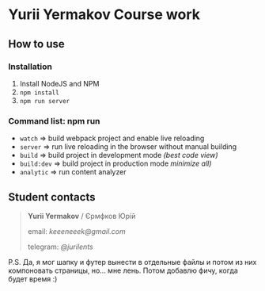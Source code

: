 # Yurii Yermakov Course work

## How to use

### Installation
1. Install NodeJS and NPM
1. <code>npm install</code>
1. <code>npm run server</code>

### Command list: npm run
- <code>watch</code> => build webpack project and enable live reloading
- <code>server</code>  => run live reloading in the browser without manual building
- <code>build</code>  => build project in development mode _(best code view)_
- <code>build:dev</code>  => build project in production mode _minimize all)_
- <code>analytic</code>  => run content analyzer

## Student contacts
> __Yurii Yermakov__ / Єрмфков Юрій
>
> email: _keeeneeek@gmail.com_
>
> telegram: _@jurilents_


P.S. Да, я мог шапку и футер вынести в отдельные файлы и потом из них компоновать страницы, но... мне лень. Потом добавлю фичу, когда будет время :)
